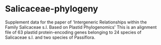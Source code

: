 # Salicaceae-phylogeny
Supplement data for the paper of 'Intergeneric Relationships within the Family Salicaceae s.l. Based on Plastid Phylogenomics'
This is an alignment file of 63 plastid protein-encoding genes belonging to 24 species of Salicaceae s.l. and two species of Passiflora.
